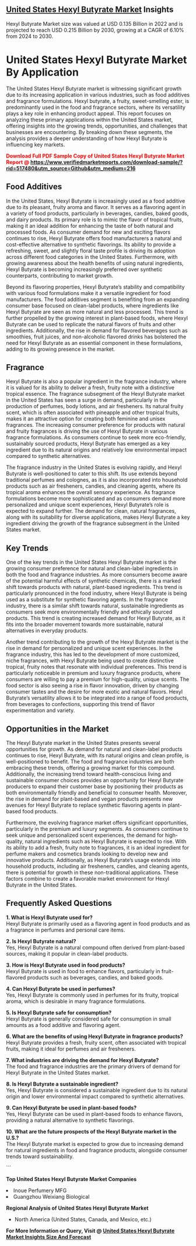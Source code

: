 <h2><a href="https://www.verifiedmarketreports.com/download-sample/?rid=517480&amp;utm_source=Github&amp;utm_medium=216" target="_blank">United States Hexyl Butyrate Market</a> Insights</h2><p>Hexyl Butyrate Market size was valued at USD 0.135 Billion in 2022 and is projected to reach USD 0.215 Billion by 2030, growing at a CAGR of 6.10% from 2024 to 2030.</p><p><h1>United States Hexyl Butyrate Market By Application</h1><p>The United States Hexyl Butyrate market is witnessing significant growth due to its increasing application in various industries, such as food additives and fragrance formulations. Hexyl butyrate, a fruity, sweet-smelling ester, is predominantly used in the food and fragrance sectors, where its versatility plays a key role in enhancing product appeal. This report focuses on analyzing these primary applications within the United States market, offering insights into the growing trends, opportunities, and challenges that businesses are encountering. By breaking down these segments, the analysis provides a deeper understanding of how Hexyl Butyrate is influencing key markets.</p><p><strong><p><span class=""><span style="color: #ff0000;"><strong>Download Full PDF Sample Copy of United States Hexyl Butyrate Market Report</strong> @ </span><a href="https://www.verifiedmarketreports.com/download-sample/?rid=517480&amp;utm_source=Github&amp;utm_medium=216" target="_blank">https://www.verifiedmarketreports.com/download-sample/?rid=517480&amp;utm_source=Github&amp;utm_medium=216</a></span></p></strong></p><h2>Food Additives</h2><p>In the United States, Hexyl Butyrate is increasingly used as a food additive due to its pleasant, fruity aroma and flavor. It serves as a flavoring agent in a variety of food products, particularly in beverages, candies, baked goods, and dairy products. Its primary role is to mimic the flavor of tropical fruits, making it an ideal addition for enhancing the taste of both natural and processed foods. As consumer demand for new and exciting flavors continues to rise, Hexyl Butyrate offers food manufacturers a natural and cost-effective alternative to synthetic flavorings. Its ability to provide a refreshing, sweet, and slightly floral taste profile is driving its adoption across different food categories in the United States. Furthermore, with growing awareness about the health benefits of using natural ingredients, Hexyl Butyrate is becoming increasingly preferred over synthetic counterparts, contributing to market growth.</p><p>Beyond its flavoring properties, Hexyl Butyrate’s stability and compatibility with various food formulations make it a versatile ingredient for food manufacturers. The food additives segment is benefiting from an expanding consumer base focused on clean-label products, where ingredients like Hexyl Butyrate are seen as more natural and less processed. This trend is further propelled by the growing interest in plant-based foods, where Hexyl Butyrate can be used to replicate the natural flavors of fruits and other ingredients. Additionally, the rise in demand for flavored beverages such as smoothies, fruit juices, and non-alcoholic flavored drinks has bolstered the need for Hexyl Butyrate as an essential component in these formulations, adding to its growing presence in the market.</p><h2>Fragrance</h2><p>Hexyl Butyrate is also a popular ingredient in the fragrance industry, where it is valued for its ability to deliver a fresh, fruity note with a distinctive tropical essence. The fragrance subsegment of the Hexyl Butyrate market in the United States has seen a surge in demand, particularly in the production of perfumes, body lotions, and air fresheners. Its natural fruity scent, which is often associated with pineapple and other tropical fruits, makes it an attractive option for creating both feminine and unisex fragrances. The increasing consumer preference for products with natural and fruity fragrances is driving the use of Hexyl Butyrate in various fragrance formulations. As consumers continue to seek more eco-friendly, sustainably sourced products, Hexyl Butyrate has emerged as a key ingredient due to its natural origins and relatively low environmental impact compared to synthetic alternatives.</p><p>The fragrance industry in the United States is evolving rapidly, and Hexyl Butyrate is well-positioned to cater to this shift. Its use extends beyond traditional perfumes and colognes, as it is also incorporated into household products such as air fresheners, candles, and cleaning agents, where its tropical aroma enhances the overall sensory experience. As fragrance formulations become more sophisticated and as consumers demand more personalized and unique scent experiences, Hexyl Butyrate’s role is expected to expand further. The demand for clean, natural fragrances, along with its suitability for diverse applications, makes Hexyl Butyrate a key ingredient driving the growth of the fragrance subsegment in the United States market.</p><h2>Key Trends</h2><p>One of the key trends in the United States Hexyl Butyrate market is the growing consumer preference for natural and clean-label ingredients in both the food and fragrance industries. As more consumers become aware of the potential harmful effects of synthetic chemicals, there is a marked shift towards products with natural, plant-based ingredients. This trend is particularly pronounced in the food industry, where Hexyl Butyrate is being used as a substitute for synthetic flavoring agents. In the fragrance industry, there is a similar shift towards natural, sustainable ingredients as consumers seek more environmentally friendly and ethically sourced products. This trend is creating increased demand for Hexyl Butyrate, as it fits into the broader movement towards more sustainable, natural alternatives in everyday products.</p><p>Another trend contributing to the growth of the Hexyl Butyrate market is the rise in demand for personalized and unique scent experiences. In the fragrance industry, this has led to the development of more customized, niche fragrances, with Hexyl Butyrate being used to create distinctive tropical, fruity notes that resonate with individual preferences. This trend is particularly noticeable in premium and luxury fragrance products, where consumers are willing to pay a premium for high-quality, unique scents. The food sector is also seeing a rise in flavor innovation, driven by changing consumer tastes and the desire for more exotic and natural flavors. Hexyl Butyrate’s versatility allows it to be integrated into a range of food products, from beverages to confections, supporting this trend of flavor experimentation and variety.</p><h2>Opportunities in the Market</h2><p>The Hexyl Butyrate market in the United States presents several opportunities for growth. As demand for natural and clean-label products continues to rise, Hexyl Butyrate, with its natural origins and clean profile, is well-positioned to benefit. The food and fragrance industries are both embracing these trends, offering a growing market for this compound. Additionally, the increasing trend toward health-conscious living and sustainable consumer choices provides an opportunity for Hexyl Butyrate producers to expand their customer base by positioning their products as both environmentally friendly and beneficial to consumer health. Moreover, the rise in demand for plant-based and vegan products presents new avenues for Hexyl Butyrate to replace synthetic flavoring agents in plant-based food products.</p><p>Furthermore, the evolving fragrance market offers significant opportunities, particularly in the premium and luxury segments. As consumers continue to seek unique and personalized scent experiences, the demand for high-quality, natural ingredients such as Hexyl Butyrate is expected to rise. With its ability to add a fresh, fruity note to fragrances, it is an ideal ingredient for perfume makers and cosmetics brands looking to develop new and innovative products. Additionally, as Hexyl Butyrate’s usage extends into household products, including air fresheners, candles, and cleaning agents, there is potential for growth in these non-traditional applications. These factors combine to create a favorable market environment for Hexyl Butyrate in the United States.</p><h2>Frequently Asked Questions</h2><p><strong>1. What is Hexyl Butyrate used for?</strong><br>Hexyl Butyrate is primarily used as a flavoring agent in food products and as a fragrance in perfumes and personal care items.</p><p><strong>2. Is Hexyl Butyrate natural?</strong><br>Yes, Hexyl Butyrate is a natural compound often derived from plant-based sources, making it popular in clean-label products.</p><p><strong>3. How is Hexyl Butyrate used in food products?</strong><br>Hexyl Butyrate is used in food to enhance flavors, particularly in fruit-flavored products such as beverages, candies, and baked goods.</p><p><strong>4. Can Hexyl Butyrate be used in perfumes?</strong><br>Yes, Hexyl Butyrate is commonly used in perfumes for its fruity, tropical aroma, which is desirable in many fragrance formulations.</p><p><strong>5. Is Hexyl Butyrate safe for consumption?</strong><br>Hexyl Butyrate is generally considered safe for consumption in small amounts as a food additive and flavoring agent.</p><p><strong>6. What are the benefits of using Hexyl Butyrate in fragrance products?</strong><br>Hexyl Butyrate provides a fresh, fruity scent, often associated with tropical fruits, making it ideal for perfumes and air fresheners.</p><p><strong>7. What industries are driving the demand for Hexyl Butyrate?</strong><br>The food and fragrance industries are the primary drivers of demand for Hexyl Butyrate in the United States market.</p><p><strong>8. Is Hexyl Butyrate a sustainable ingredient?</strong><br>Yes, Hexyl Butyrate is considered a sustainable ingredient due to its natural origin and lower environmental impact compared to synthetic alternatives.</p><p><strong>9. Can Hexyl Butyrate be used in plant-based foods?</strong><br>Yes, Hexyl Butyrate can be used in plant-based foods to enhance flavors, providing a natural alternative to synthetic flavorings.</p><p><strong>10. What are the future prospects of the Hexyl Butyrate market in the U.S.?</strong><br>The Hexyl Butyrate market is expected to grow due to increasing demand for natural ingredients in food and fragrance products, alongside consumer trends toward sustainability.</p>```</p><p><strong>Top United States Hexyl Butyrate Market Companies</strong></p><div data-test-id=""><p><li>Inoue Perfumery MFG</li><li> Guangzhou Weixiang Biological</li></p><div><strong>Regional Analysis of&nbsp;United States Hexyl Butyrate Market</strong></div><ul><li dir="ltr"><p dir="ltr">North America&nbsp;(United States, Canada, and Mexico, etc.)</p></li></ul><p><strong>For More Information or Query, Visit @&nbsp;</strong><strong><a href="https://www.verifiedmarketreports.com/product/hexyl-butyrate-market/?utm_source=Github&amp;utm_medium=216" target="_blank">United States Hexyl Butyrate Market Insights Size And Forecast</a></strong></p></div>
